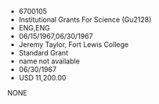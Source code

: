 * 6700105
* Institutional Grants For Science (Gu2128)
* ENG,ENG
* 06/15/1967,06/30/1967
* Jeremy Taylor, Fort Lewis College
* Standard Grant
*   name not available
* 06/30/1967
* USD 11,200.00

NONE